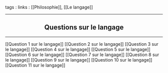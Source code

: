 tags : 
links : [[Philosophie]], [[Le langage]]

****

<h2 style="text-align: center;"> Questions sur le langage </h2>

****



[[Question 1 sur le langage]]
[[Question 2 sur le langage]]
[[Question 3 sur le langage]]
[[Question 4 sur le langage]]
[[Question 5 sur le langage]]
[[Question 6 sur le langage]]
[[Question 7 sur le langage]]
[[Question 8 sur le langage]]
[[Question 9 sur le langage]]
[[Question 10 sur le langage]]
[[Question 11 sur le langage]]



